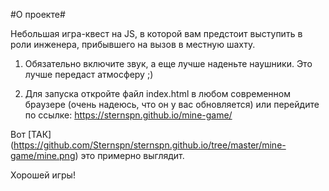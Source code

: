 ﻿#О проекте#

Небольшая игра-квест на JS, в которой вам предстоит выступить в роли инженера, прибывшего на вызов в местную шахту.

1. Обязательно включите звук, а еще лучше наденьте наушники. Это лучше передаст атмосферу ;)

2. Для запуска откройте файл index.html в любом современном браузере (очень надеюсь, что он у вас обновляется) или перейдите по ссылке: https://sternspn.github.io/mine-game/

Вот [ТАК] (https://github.com/Sternspn/sternspn.github.io/tree/master/mine-game/mine.png) это примерно выглядит.

Хорошей игры!